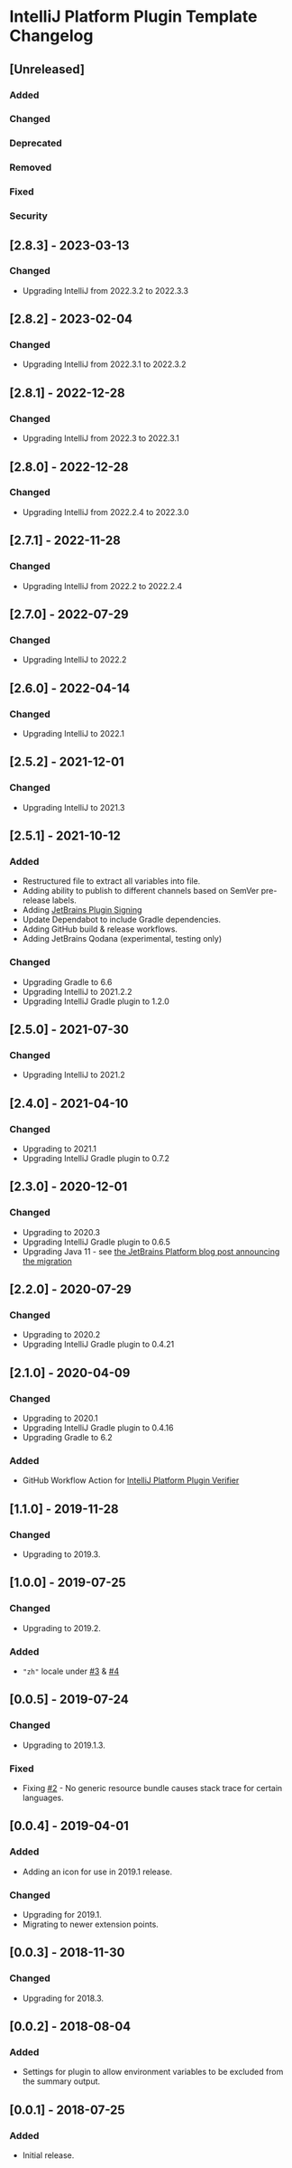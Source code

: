 <!-- Keep a Changelog guide -> https://keepachangelog.com -->

# IntelliJ Platform Plugin Template Changelog

## [Unreleased]
### Added

### Changed

### Deprecated

### Removed

### Fixed

### Security

## [2.8.3] - 2023-03-13
### Changed
- Upgrading IntelliJ from 2022.3.2 to 2022.3.3

## [2.8.2] - 2023-02-04
### Changed
- Upgrading IntelliJ from 2022.3.1 to 2022.3.2

## [2.8.1] - 2022-12-28
### Changed
- Upgrading IntelliJ from 2022.3 to 2022.3.1

## [2.8.0] - 2022-12-28
### Changed
- Upgrading IntelliJ from 2022.2.4 to 2022.3.0

## [2.7.1] - 2022-11-28
### Changed
- Upgrading IntelliJ from 2022.2 to 2022.2.4

## [2.7.0] - 2022-07-29
### Changed
- Upgrading IntelliJ to 2022.2

## [2.6.0] - 2022-04-14
### Changed
- Upgrading IntelliJ to 2022.1

## [2.5.2] - 2021-12-01
### Changed
- Upgrading IntelliJ to 2021.3

## [2.5.1] - 2021-10-12
### Added
- Restructured file to extract all variables into file.
- Adding ability to publish to different channels based on SemVer pre-release labels.
- Adding [JetBrains Plugin Signing](https://plugins.jetbrains.com/docs/intellij/plugin-signing.html)
- Update Dependabot to include Gradle dependencies.
- Adding GitHub build & release workflows.
- Adding JetBrains Qodana (experimental, testing only)

### Changed
- Upgrading Gradle to 6.6
- Upgrading IntelliJ to 2021.2.2
- Upgrading IntelliJ Gradle plugin to 1.2.0

## [2.5.0] - 2021-07-30
### Changed
- Upgrading IntelliJ to 2021.2

## [2.4.0] - 2021-04-10
### Changed
- Upgrading to 2021.1
- Upgrading IntelliJ Gradle plugin to 0.7.2

## [2.3.0] - 2020-12-01
### Changed
- Upgrading to 2020.3
- Upgrading IntelliJ Gradle plugin to 0.6.5
- Upgrading Java 11 - see [the JetBrains Platform blog post announcing the migration](https://blog.jetbrains.com/platform/2020/09/intellij-project-migrates-to-java-11/)

## [2.2.0] - 2020-07-29
### Changed
- Upgrading to 2020.2
- Upgrading IntelliJ Gradle plugin to 0.4.21

## [2.1.0] - 2020-04-09
### Changed
- Upgrading to 2020.1
- Upgrading IntelliJ Gradle plugin to 0.4.16
- Upgrading Gradle to 6.2

### Added
- GitHub Workflow Action for <a href="https://github.com/marketplace/actions/intellij-platform-plugin-verifier">IntelliJ Platform Plugin Verifier</a>

## [1.1.0] - 2019-11-28
### Changed
- Upgrading to 2019.3.

## [1.0.0] - 2019-07-25
### Changed
- Upgrading to 2019.2.

### Added
- `"zh"` locale under <a href="https://github.com/ChrisCarini/environment-variable-settings-summary-intellij-plugin/issues/3">#3</a> & <a href="https://github.com/ChrisCarini/environment-variable-settings-summary-intellij-plugin/pull/4">#4</a>

## [0.0.5] - 2019-07-24
### Changed
- Upgrading to 2019.1.3.

### Fixed
- Fixing <a href="https://github.com/ChrisCarini/environment-variable-settings-summary-intellij-plugin/issues/2">#2</a> - No generic resource bundle causes stack trace for certain languages.

## [0.0.4] - 2019-04-01
### Added
- Adding an icon for use in 2019.1 release.

### Changed
- Upgrading for 2019.1.
- Migrating to newer extension points.

## [0.0.3] - 2018-11-30
### Changed
- Upgrading for 2018.3.

## [0.0.2] - 2018-08-04
### Added
- Settings for plugin to allow environment variables to be excluded from the summary output.

## [0.0.1] - 2018-07-25
### Added
- Initial release.